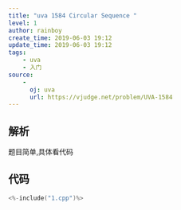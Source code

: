```yaml
---
title: "uva 1584 Circular Sequence "
level: 1
author: rainboy
create_time: 2019-06-03 19:12
update_time: 2019-06-03 19:12
tags:
    - uva
    - 入门
source:
    - 
      oj: uva
      url: https://vjudge.net/problem/UVA-1584
---
```


## 解析

题目简单,具体看代码

## 代码

```c
<%-include("1.cpp")%>
```

